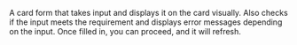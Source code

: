 A card form that takes input and displays it on the card visually. Also checks if the input meets the requirement and displays error messages depending on the input. Once filled in, you can proceed, and it will refresh.
